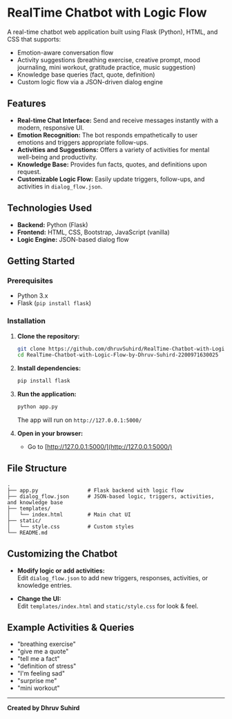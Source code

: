 # RealTime Chatbot with Logic Flow

A real-time chatbot web application built using Flask (Python), HTML, and CSS that supports:
- Emotion-aware conversation flow
- Activity suggestions (breathing exercise, creative prompt, mood journaling, mini workout, gratitude practice, music suggestion)
- Knowledge base queries (fact, quote, definition)
- Custom logic flow via a JSON-driven dialog engine

## Features

- **Real-time Chat Interface:** Send and receive messages instantly with a modern, responsive UI.
- **Emotion Recognition:** The bot responds empathetically to user emotions and triggers appropriate follow-ups.
- **Activities and Suggestions:** Offers a variety of activities for mental well-being and productivity.
- **Knowledge Base:** Provides fun facts, quotes, and definitions upon request.
- **Customizable Logic Flow:** Easily update triggers, follow-ups, and activities in `dialog_flow.json`.

## Technologies Used

- **Backend:** Python (Flask)
- **Frontend:** HTML, CSS, Bootstrap, JavaScript (vanilla)
- **Logic Engine:** JSON-based dialog flow

## Getting Started

### Prerequisites

- Python 3.x
- Flask (`pip install flask`)

### Installation

1. **Clone the repository:**
    ```bash
    git clone https://github.com/dhruvSuhird/RealTime-Chatbot-with-Logic-Flow-by-Dhruv-Suhird-2200971630025.git
    cd RealTime-Chatbot-with-Logic-Flow-by-Dhruv-Suhird-2200971630025
    ```

2. **Install dependencies:**
    ```bash
    pip install flask
    ```

3. **Run the application:**
    ```bash
    python app.py
    ```
    The app will run on `http://127.0.0.1:5000/`

4. **Open in your browser:**
    - Go to [http://127.0.0.1:5000/](http://127.0.0.1:5000/)

## File Structure

```
.
├── app.py                # Flask backend with logic flow
├── dialog_flow.json      # JSON-based logic, triggers, activities, and knowledge base
├── templates/
│   └── index.html        # Main chat UI
├── static/
│   └── style.css         # Custom styles
└── README.md
```

## Customizing the Chatbot

- **Modify logic or add activities:**  
  Edit `dialog_flow.json` to add new triggers, responses, activities, or knowledge entries.

- **Change the UI:**  
  Edit `templates/index.html` and `static/style.css` for look & feel.

## Example Activities & Queries

- "breathing exercise"
- "give me a quote"
- "tell me a fact"
- "definition of stress"
- "I'm feeling sad"
- "surprise me"
- "mini workout"

---

**Created by Dhruv Suhird**
